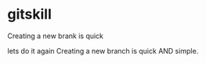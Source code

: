 # gitskill
Creating a new brank is quick

lets do it again
Creating a new branch is quick AND simple.

